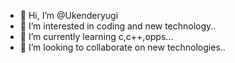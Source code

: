 - 👋 Hi, I’m @Ukenderyugi
- 👀 I’m interested in  coding and new technology.. 
- 🌱 I’m currently learning c,c++,opps...
- 💞️ I’m looking to collaborate on new technologies.. 


<!---
Ukenderyugi/Ukenderyugi is a ✨ special ✨ repository because its `README.md` (this file) appears on your GitHub profile.
You can click the Preview link to take a look at your changes.
--->
